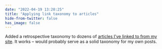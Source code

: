 ```yaml
---
date: "2022-04-19 13:20:25"
title: "Applying link taxonomy to articles"
hide-from-twitter: false
has_image: false
---
```


Added a retrospective taxonomy to dozens of [articles I’ve linked to from my site](../../links). It works – would probably serve as a solid taxonomy for my own posts.
